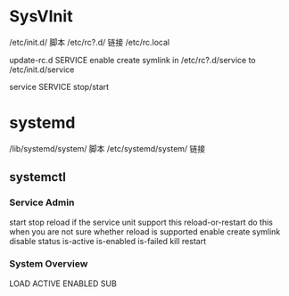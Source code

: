 SysVInit
============
/etc/init.d/		脚本
/etc/rc?.d/		链接
/etc/rc.local

update-rc.d SERVICE enable	create symlink in /etc/rc?.d/service to /etc/init.d/service

service SERVICE stop/start

systemd
==========
/lib/systemd/system/	脚本
/etc/systemd/system/	链接

systemctl
-----------
### Service Admin
start
stop
reload			if the service unit support this
reload-or-restart	do this when you are not sure whether reload is supported
enable			create symlink
disable
status
is-active
is-enabled
is-failed
kill
restart

### System Overview
LOAD	ACTIVE	ENABLED	SUB
